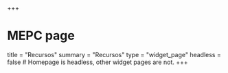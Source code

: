 +++
# MEPC page
title = "Recursos"
summary = "Recursos"
type = "widget_page"
headless = false  # Homepage is headless, other widget pages are not.
+++
